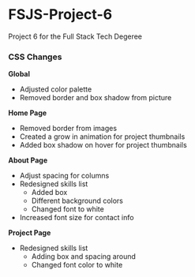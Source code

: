 # FSJS-Project-6
 Project 6 for the Full Stack Tech Degeree

 ### CSS Changes
 **Global**
 * Adjusted color palette
 * Removed border and box shadow from picture

 **Home Page**
 * Removed border from images 
 * Created a grow in animation for project thumbnails
 * Added box shadow on hover for project thumbnails

 **About Page**
 * Adjust spacing for columns
 * Redesigned skills list
    * Added box
    * Different background colors
    * Changed font to white
 * Increased font size for contact info

 **Project Page**
 * Redesigned skills list
    * Adding box and spacing around
    * Changed font color to white

